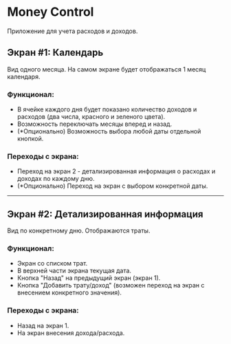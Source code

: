 # Money Control

Приложение для учета расходов и доходов.

## Экран #1: Календарь

Вид одного месяца. На самом экране будет отображаться 1 месяц календаря.

### Функционал:
- В ячейке каждого дня будет показано количество доходов и расходов (два числа, красного и зеленого цвета).
- Возможность переключать месяцы вперед и назад.
- (*Опционально) Возможность выбора любой даты отдельной кнопкой.

### Переходы с экрана:
- Переход на экран 2 - детализированная информация о расходах и доходах по каждому дню.
- (*Опционально) Переход на экран с выбором конкретной даты.

---

## Экран #2: Детализированная информация

Вид по конкретному дню. Отображаются траты.

### Функционал:
- Экран со списком трат.
- В верхней части экрана текущая дата.
- Кнопка "Назад" на предыдущий экран (экран 1).
- Кнопка "Добавить трату/доход" (возможен переход на экран с внесением конкретного значения).

### Переходы с экрана:
- Назад на экран 1.
- На экран внесения дохода/расхода.

